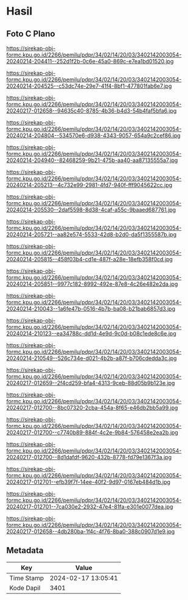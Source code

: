 # Hasil

## Foto C Plano

https://sirekap-obj-formc.kpu.go.id/2266/pemilu/pdpr/34/02/14/20/03/3402142003054-20240214-204411--252d1f2b-0c6e-45a0-869c-e7ea1bd01520.jpg

https://sirekap-obj-formc.kpu.go.id/2266/pemilu/pdpr/34/02/14/20/03/3402142003054-20240214-204525--c53dc74e-29e7-41f4-8bf1-477801fab6e7.jpg

https://sirekap-obj-formc.kpu.go.id/2266/pemilu/pdpr/34/02/14/20/03/3402142003054-20240217-012658--94635c40-8785-4b36-b4d3-54b4faf5bfa6.jpg

https://sirekap-obj-formc.kpu.go.id/2266/pemilu/pdpr/34/02/14/20/03/3402142003054-20240214-204804--534570e6-d938-4343-9057-654a9c2cef86.jpg

https://sirekap-obj-formc.kpu.go.id/2266/pemilu/pdpr/34/02/14/20/03/3402142003054-20240214-204940--82468259-9b21-475b-aa40-aa87135555a7.jpg

https://sirekap-obj-formc.kpu.go.id/2266/pemilu/pdpr/34/02/14/20/03/3402142003054-20240214-205213--4c732e99-2981-4fd7-940f-fff9045622cc.jpg

https://sirekap-obj-formc.kpu.go.id/2266/pemilu/pdpr/34/02/14/20/03/3402142003054-20240214-205530--2daf5598-8d38-4caf-a55c-9baaed687761.jpg

https://sirekap-obj-formc.kpu.go.id/2266/pemilu/pdpr/34/02/14/20/03/3402142003054-20240214-205721--aa82e574-5533-42d8-b2d0-da5f1355587b.jpg

https://sirekap-obj-formc.kpu.go.id/2266/pemilu/pdpr/34/02/14/20/03/3402142003054-20240214-205815--458f03b4-cd1e-487f-a28e-18efb358f0cd.jpg

https://sirekap-obj-formc.kpu.go.id/2266/pemilu/pdpr/34/02/14/20/03/3402142003054-20240214-205851--9977c182-8992-492e-87e8-4c26e482e2da.jpg

https://sirekap-obj-formc.kpu.go.id/2266/pemilu/pdpr/34/02/14/20/03/3402142003054-20240214-210043--1a6fe47b-0516-4b7b-ba08-b21bab6857d3.jpg

https://sirekap-obj-formc.kpu.go.id/2266/pemilu/pdpr/34/02/14/20/03/3402142003054-20240214-210123--ea34788c-dd1d-4e9d-9c0d-b08c1ede8c6e.jpg

https://sirekap-obj-formc.kpu.go.id/2266/pemilu/pdpr/34/02/14/20/03/3402142003054-20240214-210549--526c734e-d021-4b2b-a87f-b706cdedda3c.jpg

https://sirekap-obj-formc.kpu.go.id/2266/pemilu/pdpr/34/02/14/20/03/3402142003054-20240217-012659--2f4cd259-bfa4-4313-9ceb-88d05b9b123e.jpg

https://sirekap-obj-formc.kpu.go.id/2266/pemilu/pdpr/34/02/14/20/03/3402142003054-20240217-012700--8bc07320-2cba-454a-8f65-e46db2bb5a99.jpg

https://sirekap-obj-formc.kpu.go.id/2266/pemilu/pdpr/34/02/14/20/03/3402142003054-20240217-012700--c7740b89-884f-4c2e-9b84-576458e2ea2b.jpg

https://sirekap-obj-formc.kpu.go.id/2266/pemilu/pdpr/34/02/14/20/03/3402142003054-20240217-012700--8d1dafdf-9620-432b-8778-fd79e1367f3a.jpg

https://sirekap-obj-formc.kpu.go.id/2266/pemilu/pdpr/34/02/14/20/03/3402142003054-20240217-012701--efb39f7f-14ee-40f2-9d97-0167eb484d1b.jpg

https://sirekap-obj-formc.kpu.go.id/2266/pemilu/pdpr/34/02/14/20/03/3402142003054-20240217-012701--7ca030e2-2932-47e4-81fa-e301e0077dea.jpg

https://sirekap-obj-formc.kpu.go.id/2266/pemilu/pdpr/34/02/14/20/03/3402142003054-20240217-012658--4db280ba-1f4c-4f76-8ba0-388c0907d1e9.jpg


## Metadata

| Key        | Value               |
| ---------- | ------------------- |
| Time Stamp | 2024-02-17 13:05:41 |
| Kode Dapil | 3401                |




